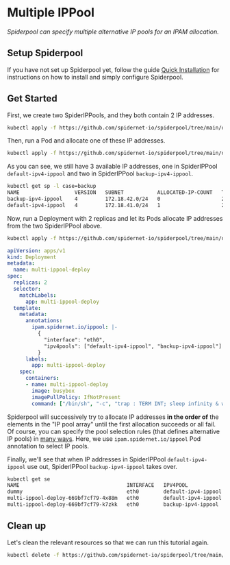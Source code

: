 # Multiple IPPool

*Spiderpool can specify multiple alternative IP pools for an IPAM allocation.*

## Setup Spiderpool

If you have not set up Spiderpool yet, follow the guide [Quick Installation](https://github.com/spidernet-io/spiderpool/blob/main/docs/usage/install.md) for instructions on how to install and simply configure Spiderpool.

## Get Started

First, we create two SpiderIPPools, and they both contain 2 IP addresses.

```bash
kubectl apply -f https://github.com/spidernet-io/spiderpool/tree/main/docs/example/ippool-multi/test-ipv4-ippools.yaml
```

Then, run a Pod and allocate one of these IP addresses.

```bash
kubectl apply -f https://github.com/spidernet-io/spiderpool/tree/main/docs/example/ippool-multi/dummy-pod.yaml
```

As you can see, we still have 3 available IP addresses, one in SpiderIPPool `default-ipv4-ippool` and two in SpiderIPPool `backup-ipv4-ippool`.

```bash
kubectl get sp -l case=backup
NAME                  VERSION   SUBNET           ALLOCATED-IP-COUNT   TOTAL-IP-COUNT   DISABLE
backup-ipv4-ippool    4         172.18.42.0/24   0                    2                false
default-ipv4-ippool   4         172.18.41.0/24   1                    2                false
```

Now, run a Deployment with 2 replicas and let its Pods allocate IP addresses from the two SpiderIPPool above.

```bash
kubectl apply -f https://github.com/spidernet-io/spiderpool/tree/main/docs/example/ippool-multi/multi-ippool-deploy.yaml
```

```yaml
apiVersion: apps/v1
kind: Deployment
metadata:
  name: multi-ippool-deploy
spec:
  replicas: 2
  selector:
    matchLabels:
      app: multi-ippool-deploy
  template:
    metadata:
      annotations:
        ipam.spidernet.io/ippool: |-
          {
            "interface": "eth0",
            "ipv4pools": ["default-ipv4-ippool", "backup-ipv4-ippool"]
          }
      labels:
        app: multi-ippool-deploy
    spec:
      containers:
      - name: multi-ippool-deploy
        image: busybox
        imagePullPolicy: IfNotPresent
        command: ["/bin/sh", "-c", "trap : TERM INT; sleep infinity & wait"]
```

Spiderpool will successively try to allocate IP addresses **in the order of** the elements in the "IP pool array" until the first allocation succeeds or all fail. Of course, you can specify the pool selection rules (that defines alternative IP pools) in [many ways](TODO). Here, we use `ipam.spidernet.io/ippool` Pod annotation to select IP pools.

Finally, we'll see that when IP addresses in SpiderIPPool `default-ipv4-ippool` use out, SpiderIPPool `backup-ipv4-ippool` takes over.

```bash
kubectl get se
NAME                                   INTERFACE   IPV4POOL              IPV4              IPV6POOL   IPV6   NODE            CREATETION TIME
dummy                                  eth0        default-ipv4-ippool   172.18.41.41/24                     spider-worker   1m20s
multi-ippool-deploy-669bf7cf79-4x88m   eth0        default-ipv4-ippool   172.18.41.40/24                     spider-worker   2m31s
multi-ippool-deploy-669bf7cf79-k7zkk   eth0        backup-ipv4-ippool    172.18.42.41/24                     spider-worker   2m31s
```

## Clean up

Let's clean the relevant resources so that we can run this tutorial again.

```bash
kubectl delete -f https://github.com/spidernet-io/spiderpool/tree/main/docs/example/ippool-multi --ignore-not-found=true
```

